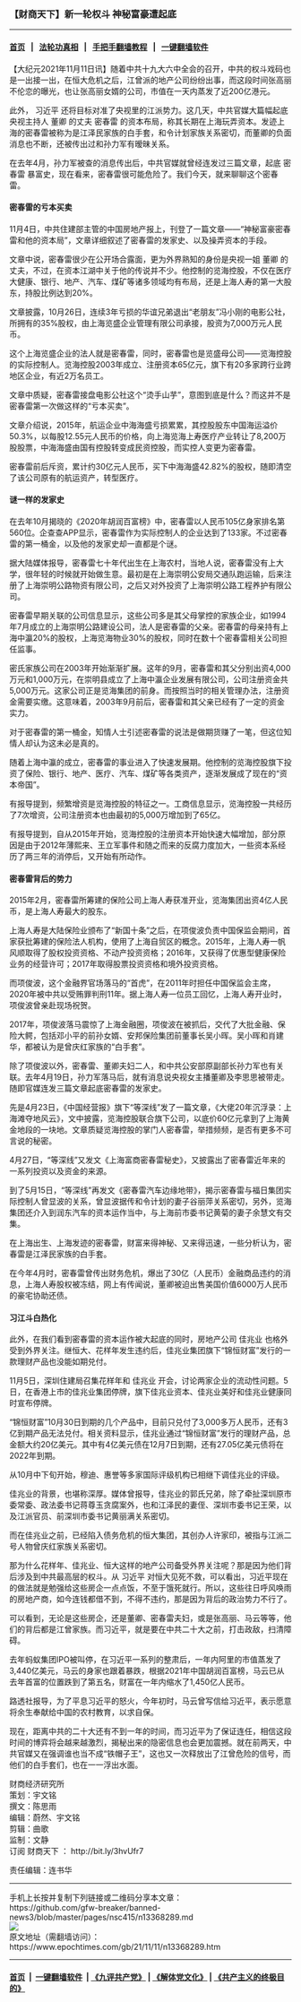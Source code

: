 ### 【财商天下】新一轮权斗 神秘富豪遭起底
------------------------

#### [首页](https://github.com/gfw-breaker/banned-news3/blob/master/README.md) &nbsp;&nbsp;|&nbsp;&nbsp; [法轮功真相](https://github.com/begood0513/basic/blob/master/README.md)  &nbsp;&nbsp;|&nbsp;&nbsp; [手把手翻墙教程](https://github.com/gfw-breaker/guides/wiki)  &nbsp;&nbsp;|&nbsp;&nbsp; [一键翻墙软件](https://github.com/gfw-breaker/nogfw/blob/master/README.md)  



<div><p>
 【大纪元2021年11月11日讯】随着中共十九大六中全会的召开，中共的权斗戏码也是一出接一出，在恒大危机之后，江曾派的地产公司纷纷出事，而这段时间张高丽不伦恋的曝光，也让张高丽女婿的公司，市值在一天内蒸发了近200亿港元。
</p>
<p>
 此外，
 <ok href="https://www.epochtimes.com/gb/tag/%E4%B9%A0%E8%BF%91%E5%B9%B3.html">
  习近平
 </ok>
 还将目标对准了央视里的江派势力。这几天，中共官媒大篇幅起底央视主持人
 <ok href="https://www.epochtimes.com/gb/tag/%E8%91%A3%E5%8D%BF.html">
  董卿
 </ok>
 的丈夫
 <ok href="https://www.epochtimes.com/gb/tag/%E5%AF%86%E6%98%A5%E9%9B%B7.html">
  密春雷
 </ok>
 的资本布局，称其长期在上海玩弄资本。发迹上海的密春雷被称为是江泽民家族的白手套，和令计划家族关系密切，而董卿的负面消息也不断，还被传出过和孙力军有暧昧关系。
</p>
<p>
 在去年4月，孙力军被查的消息传出后，中共官媒就曾经连发过三篇文章，起底
 <ok href="https://www.epochtimes.com/gb/tag/%E5%AF%86%E6%98%A5%E9%9B%B7.html">
  密春雷
 </ok>
 暴富史，现在看来，密春雷很可能危险了。我们今天，就来聊聊这个密春雷。
</p>
<p>
</p>
<h4>
 密春雷的亏本买卖
</h4>
<p>
 11月4日，中共住建部主管的中国房地产报上，刊登了一篇文章——“神秘富豪密春雷和他的资本局”，文章详细叙述了密春雷的发家史、以及操弄资本的手段。
</p>
<p>
 文章中说，密春雷很少在公开场合露面，更为外界熟知的身份是央视一姐
 <ok href="https://www.epochtimes.com/gb/tag/%E8%91%A3%E5%8D%BF.html">
  董卿
 </ok>
 的丈夫，不过，在资本江湖中关于他的传说并不少。他控制的览海控股，不仅在医疗大健康、银行、地产、汽车、煤矿等诸多领域均有布局，还是上海人寿的第一大股东，持股比例达到20%。
</p>
<p>
 文章披露，10月26日，连续3年亏损的华谊兄弟退出“老朋友”冯小刚的电影公社，所拥有的35%股权，由上海览盛企业管理有限公司承接，股资为7,000万元人民币。
</p>
<p>
 这个上海览盛企业的法人就是密春雷，同时，密春雷也是览盛母公司——览海控股的实际控制人。览海控股2003年成立、注册资本65亿元，旗下有20多家跨行业跨地区企业，有近2万名员工。
</p>
<p>
 文章中质疑，密春雷接盘电影公社这个“烫手山芋”，意图到底是什么？而这并不是密春雷第一次做这样的“亏本买卖”。
</p>
<p>
 文章介绍说，2015年，航运企业中海海盛亏损累累，其控股股东中国海运溢价50.3%，以每股12.55元人民币的价格，向上海览海上寿医疗产业转让了8,200万股股票，中海海盛由国有控股转变成民资控股，而实控人变更为密春雷。
</p>
<p>
 密春雷前后斥资，累计约30亿元人民币，买下中海海盛42.82%的股权，随即清空了该公司原有的航运资产，转型医疗。
</p>
<h4>
 谜一样的发家史
</h4>
<p>
 在去年10月揭晓的《2020年胡润百富榜》中，密春雷以人民币105亿身家排名第560位。企查查APP显示，密春雷作为实际控制人的企业达到了133家。不过密春雷的第一桶金，以及他的发家史却一直都是个谜。
</p>
<p>
 据大陆媒体报导，密春雷七十年代出生在上海农村，当地人说，密春雷没有上大学，很年轻的时候就开始做生意。最初是在上海崇明公安局交通队跑运输，后来注册了上海崇明公路物资有限公司，之后又对外投资了上海崇明公路工程养护有限公司。
</p>
<p>
 密春雷早期关联的公司信息显示，这些公司多是其父母掌控的家族企业，如1994年7月成立的上海崇明公路建设公司，法人是密春雷的父亲。密春雷的母亲持有上海中瀛20%的股权，上海览海物业30%的股权，同时在数十个密春雷相关公司担任监事。
</p>
<p>
 密氏家族公司在2003年开始渐渐扩展。这年的9月，密春雷和其父分别出资4,000万元和1,000万元，在崇明县成立了上海中瀛企业发展有限公司，公司注册资金共5,000万元。这家公司正是览海集团的前身。而按照当时的相关管理办法，注册资金需要实缴。这意味着，2003年9月前后，密春雷和其父亲已经有了一定的资金实力。
</p>
<p>
 对于密春雷的第一桶金，知情人士引述密春雷的说法是做期货赚了一笔，但这位知情人却认为这未必是真的。
</p>
<p>
 随着上海中瀛的成立，密春雷的事业进入了快速发展期。他控制的览海控股旗下投资了保险、银行、地产、医疗、汽车、煤矿等各类资产，逐渐发展成了现在的“资本帝国”。
</p>
<p>
 有报导提到，频繁增资是览海控股的特征之一。工商信息显示，览海控股一共经历了7次增资，公司注册资本也由最初的5,000万增加到了65亿。
</p>
<p>
 有报导提到，自从2015年开始，览海控股的注册资本开始快速大幅增加，部分原因是由于2012年薄熙来、王立军事件和随之而来的反腐力度加大，一些资本系经历了两三年的消停后，又开始有所动作。
</p>
<h4>
 密春雷背后的势力
</h4>
<p>
 2015年2月，密春雷所筹建的保险公司上海人寿获准开业，览海集团出资4亿人民币，是上海人寿最大的股东。
</p>
<p>
 上海人寿是大陆保险业颁布了“新国十条”之后，在项俊波负责中国保监会期间，首家获批筹建的保险法人机构，使用了上海自贸区的概念。2015年，上海人寿一帆风顺取得了股权投资资格、不动产投资资格；2016年，又获得了优惠型健康保险业务的经营许可；2017年取得股票投资资格和境外投资资格。
</p>
<p>
 而项俊波，这个金融界官场落马的“首虎”，在2011年时担任中国保监会主席，2020年被中共以受贿罪判刑11年。据上海人寿一位员工回忆，上海人寿开业时，项俊波曾亲赴现场祝贺。
</p>
<p>
 2017年，项俊波落马震惊了上海金融圈，项俊波在被抓后，交代了大批金融、保险大鳄，包括邓小平的前孙女婿、安邦保险集团前董事长吴小晖。吴小晖和肖建华，都被认为是曾庆红家族的“白手套”。
</p>
<p>
 除了项俊波以外，密春雷、董卿夫妇二人，和中共公安部原副部长孙力军也有关联。去年4月19日，孙力军落马后，就有消息说央视女主播董卿及李思思被带走。随即官媒连发三篇文章起底密春雷的发家史。
</p>
<p>
 先是4月23日，《中国经营报》旗下“等深线”发了一篇文章，《大佬20年沉浮录：上海滩夺地风云》，文中披露，览海控股联合旗下公司，以底价60亿元拿到了上海黄金地段的一块地。文章质疑览海控股的掌门人密春雷，举措频频，是否有更多不可言说的秘密。
</p>
<p>
 4月27日，“等深线”又发文《上海富商密春雷秘史》，又披露出了密春雷近年来的一系列投资以及资金的来源。
</p>
<p>
 到了5月15日，“等深线”再发文《密春雷汽车边缘地带》，揭示密春雷与福日集团实际控制人曾显波的关系，曾显波据传和令计划的妻子谷丽萍关系密切，另外，览海集团还介入到润东汽车的资本运作当中，与上海前市委书记黄菊的妻子余慧文有交集。
</p>
<p>
 在上海出生、上海发迹的密春雷，财富来得神秘、又来得迅速，一些分析认为，密春雷是江泽民家族的白手套。
</p>
<p>
 在今年4月时，密春雷曾传出财务危机，爆出了30亿（人民币）金融商品违约的消息，上海人寿股权被冻结，网上有传闻说，董卿被迫出售美国价值6000万人民币的豪宅协助还债。
</p>
<h4>
 习江斗白热化
</h4>
<p>
 此外，在我们看到密春雷的资本运作被大起底的同时，房地产公司
 <ok href="https://www.epochtimes.com/gb/tag/%E4%BD%B3%E5%85%86%E4%B8%9A.html">
  佳兆业
 </ok>
 也格外受到外界关注。继恒大、花样年发生违约后，佳兆业集团旗下“锦恒财富”发行的一款理财产品也没能如期兑付。
</p>
<p>
 11月5日，深圳住建局召集花样年和
 <ok href="https://www.epochtimes.com/gb/tag/%E4%BD%B3%E5%85%86%E4%B8%9A.html">
  佳兆业
 </ok>
 开会，讨论两家企业的流动性问题。5日，在香港上市的佳兆业集团停牌，旗下佳兆业资本、佳兆业美好和佳兆业健康同时宣布停牌。
</p>
<p>
 “锦恒财富”10月30日到期的几个产品中，目前只兑付了3,000多万人民币，还有3亿到期产品无法兑付。相关资料显示，佳兆业通过“锦恒财富”发行的理财产品，总金额大约20亿美元。其中有4亿美元债在12月7日到期，还有27.05亿美元债将在2022年到期。
</p>
<p>
 从10月中下旬开始，穆迪、惠誉等多家国际评级机构已相继下调佳兆业的评级。
</p>
<p>
 佳兆业的背景，也堪称深厚。媒体曾报导，佳兆业的郭氏兄弟，除了牵扯深圳原市委常委、政法委书记蒋尊玉贪腐案外，也和江泽民的妻侄、深圳市委书记王荣，以及江派官员、前深圳市委书记黄丽满关系密切。
</p>
<p>
 而在佳兆业之前，已经陷入债务危机的恒大集团，其创办人许家印，被指与江派二号人物曾庆红家族关系密切。
</p>
<p>
 那为什么花样年、佳兆业、恒大这样的地产公司备受外界关注呢？那是因为他们背后涉及到中共最高层的权斗。从
 <ok href="https://www.epochtimes.com/gb/tag/%E4%B9%A0%E8%BF%91%E5%B9%B3.html">
  习近平
 </ok>
 对恒大见死不救，可以看出，习近平现在的做法就是勉强给这些房企一点点饭，不至于饿死就行。所以，这些往日呼风唤雨的房地产商，如今连钱都借不到，不得不违约，那是因为背后的政治势力不行了。
</p>
<p>
 可以看到，无论是这些房企，还是董卿、密春雷夫妇，或是张高丽、马云等等，他们的背后都是江曾家族。而习近平，就是要在中共二十大之前，打击政敌，扫清障碍。
</p>
<p>
 去年蚂蚁集团IPO被叫停，在习近平一系列的整肃后，一年内阿里的市值蒸发了3,440亿美元，马云的身家也跟着暴跌，根据2021年中国胡润百富榜，马云已从去年首富的位置跌到了第五名，财富在一年内缩水了1,450亿人民币。
</p>
<p>
 路透社报导，为了平息习近平的怒火，今年初时，马云曾写信给习近平，表示愿意将余生奉献给中国的农村教育，以求自保。
</p>
<p>
 现在，距离中共的二十大还有不到一年的时间，而习近平为了保证连任，相信这段时间的博弈将会越来越激烈，揭秘出来的隐密信息也会更加震撼。就在前两天，中共官媒又在强调谁也当不成“铁帽子王”，这也又一次释放出了江曾危险的信号，而他们的白手套们，也在一一浮出水面。
</p>
<p>
 财商经济研究所
 <br/>
 策划：宇文铭
 <br/>
 撰文：陈思雨
 <br/>
 编辑：蔚然、宇文铭
 <br/>
 剪辑：曲歌
 <br/>
 监制：文静
 <br/>
 订阅
 <ok href="https://www.epochtimes.com/gb/tag/%E8%B4%A2%E5%95%86%E5%A4%A9%E4%B8%8B.html">
  财商天下
 </ok>
 ：
 <ok href="http://bit.ly/3hvUfr7">
  http://bit.ly/3hvUfr7
 </ok>
</p>
<p>
 责任编辑：连书华
</p>
</div>
<hr/>
手机上长按并复制下列链接或二维码分享本文章：<br/>
https://github.com/gfw-breaker/banned-news3/blob/master/pages/nsc415/n13368289.md <br/>
<a href='https://github.com/gfw-breaker/banned-news3/blob/master/pages/nsc415/n13368289.md'><img src='https://github.com/gfw-breaker/banned-news3/blob/master/pages/nsc415/n13368289.md.png'/></a> <br/>
原文地址（需翻墙访问）：https://www.epochtimes.com/gb/21/11/11/n13368289.htm


------------------------
#### [首页](https://github.com/gfw-breaker/banned-news3/blob/master/README.md) &nbsp;|&nbsp; [一键翻墙软件](https://github.com/gfw-breaker/nogfw/blob/master/README.md) &nbsp;| [《九评共产党》](https://github.com/gfw-breaker/9ping.md/blob/master/README.md#九评之一评共产党是什么) | [《解体党文化》](https://github.com/gfw-breaker/jtdwh.md/blob/master/README.md) | [《共产主义的终极目的》](https://github.com/gfw-breaker/gczydzjmd.md/blob/master/README.md)


<img src='http://gfw-breaker.win/banned-news3/pages/nsc415/n13368289.md' width='0px' height='0px'/>